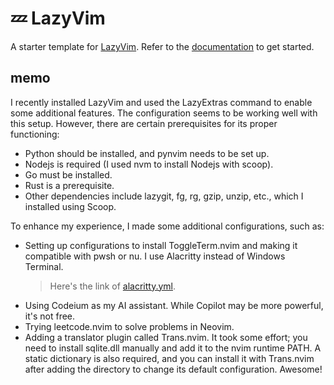 # 💤 LazyVim

A starter template for [LazyVim](https://github.com/LazyVim/LazyVim).
Refer to the [documentation](https://lazyvim.github.io/installation) to get started.

## memo

I recently installed LazyVim and used the LazyExtras command to enable some additional
features. The configuration seems to be working well with this setup.
However, there are certain prerequisites for its proper functioning:

- Python should be installed, and pynvim needs to be set up.
- Nodejs is required (I used nvm to install Nodejs with scoop).
- Go must be installed.
- Rust is a prerequisite.
- Other dependencies include lazygit, fg, rg, gzip, unzip, etc., which I installed
  using Scoop.

To enhance my experience, I made some additional configurations, such as:

- Setting up configurations to install ToggleTerm.nvim and making it compatible with
  pwsh or nu. I use Alacritty instead of Windows Terminal.
  > Here's the link of [alacritty.yml](https://gist.github.com/herschel-ma/332b98b4c6ff4d323e7932f6ff911970).
- Using Codeium as my AI assistant. While Copilot may be more powerful, it's not
  free.
- Trying leetcode.nvim to solve problems in Neovim.
- Adding a translator plugin called Trans.nvim. It took some effort;
  you need to install sqlite.dll manually and add it to the nvim runtime PATH.
  A static dictionary is also required, and you can install it with Trans.nvim after
  adding the directory to change its default configuration. Awesome!
